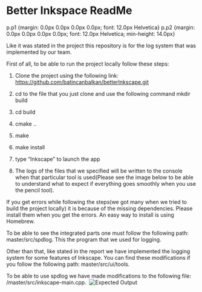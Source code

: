 <h1>Better Inkspace ReadMe</h1>
p.p1 {margin: 0.0px 0.0px 0.0px 0.0px; font: 12.0px Helvetica}
p.p2 {margin: 0.0px 0.0px 0.0px 0.0px; font: 12.0px Helvetica; min-height: 14.0px}

Like it was stated in the project this repository is for the log system that was implemented by our team.

First of all, to be able to run the project locally follow these steps: 

1) Clone the project using the following link: https://github.com/batincanbalkan/betterInkscape.git

2) cd to the file that you just clone and use the following command mkdir build

3) cd build

4) cmake ..

5) make

6) make install

7) type “Inkscape” to launch the app

8) The logs of the files that we specified will be written to the console when that particular tool is used(Please see the image below to be able to understand what to expect if everything goes smoothly when you use the pencil tool).

If you get errors while following the steps(we got many when we tried to build the project locally) it is because of the missing dependencies. Please install them when you get the errors. An easy way to install is using Homebrew.

To be able to see the integrated parts one must follow the following path: master/src/spdlog. This the program that we used for logging.

Other than that, like stated in the report we have implemented the logging system for some features of Inkscape. You can find these modifications if you follow the following path: master/src/ui/tools. 

To be able to use spdlog we have made modifications to the following file: /master/src/inkscape-main.cpp. 
![Expected Output](https://ibb.co/BjMdLL8)
